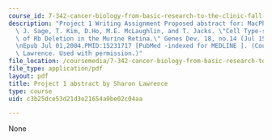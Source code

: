 ```yaml
---
course_id: 7-342-cancer-biology-from-basic-research-to-the-clinic-fall-2004
description: "Project 1 Writing Assignment Proposed abstract for: MacPherson, D.,\
  \ J. Sage, T. Kim, D.Ho, M.E. McLaughlin, and T. Jacks. \"Cell Type-specific Effects\
  \ of Rb Deletion in the Murine Retina.\" Genes Dev. 18, no.14 (Jul 15,2004): 1681-94.\r\
  \nEpub Jul 01,2004.PMID:15231717 [PubMed -indexed for MEDLINE ]. (Courtesy of Sharon\
  \ Lawrence. Used with permission.)"
file_location: /coursemedia/7-342-cancer-biology-from-basic-research-to-the-clinic-fall-2004/c3b25dce53d21d3e21654a9be02c04aa_sharon_project1.pdf
file_type: application/pdf
layout: pdf
title: Project 1 abstract by Sharon Lawrence
type: course
uid: c3b25dce53d21d3e21654a9be02c04aa

---
```

None